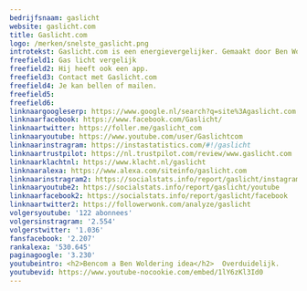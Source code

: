 ```yaml
---
bedrijfsnaam: gaslicht  
website: gaslicht.com   
title: Gaslicht.com  
logo: /merken/snelste_gaslicht.png  
introtekst: Gaslicht.com is een energievergelijker. Gemaakt door Ben Woldering uit Groningen. Je kan zien dat de website van hem is omdat hij overal zijn hoofd en naam op zet.   
freefield1: Gas licht vergelijk  
freefield2: Hij heeft ook een app.  
freefield3: Contact met Gaslicht.com  
freefield4: Je kan bellen of mailen.  
freefield5:   
freefield6:   
linknaargoogleserp: https://www.google.nl/search?q=site%3Agaslicht.com  
linknaarfacebook: https://www.facebook.com/Gaslicht/  
linknaartwitter: https://foller.me/gaslicht_com  
linknaaryoutube: https://www.youtube.com/user/Gaslichtcom  
linknaarinstragram: https://instastatistics.com/#!/gaslicht  
linknaartrustpilot: https://nl.trustpilot.com/review/www.gaslicht.com  
linknaarklachtnl: https://www.klacht.nl/gaslicht  
linknaaralexa: https://www.alexa.com/siteinfo/gaslicht.com  
linknaarinstragram2: https://socialstats.info/report/gaslicht/instagram  
linknaaryoutube2: https://socialstats.info/report/gaslicht/youtube  
linknaarfacebook2: https://socialstats.info/report/gaslicht/facebook  
linknaartwitter2: https://followerwonk.com/analyze/gaslicht  
volgersyoutube: '122 abonnees'  
volgersinstragram: '2.554'  
volgerstwitter: '1.036'  
fansfacebook: '2.207'  
rankalexa: '530.645'  
paginagoogle: '3.230'  
youtubeintro: <h2>Bencom a Ben Woldering idea</h2>  Overduidelijk.  
youtubevid: https://www.youtube-nocookie.com/embed/1lY6zKl3Id0  
---
```


 


